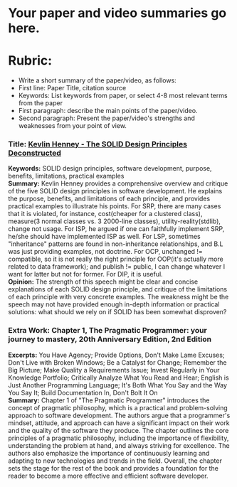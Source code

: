 # Your paper and video summaries go here.

# Rubric:
* Write a short summary of the paper/video, as follows:
* First line: Paper Title, citation source
* Keywords: List keywords from paper, or select 4-8 most relevant terms from the paper
* First paragraph: describe the main points of the paper/video.
* Second paragraph: Present the paper/video's strengths and weaknesses from your point of view.

### Title: [Kevlin Henney - The SOLID Design Principles Deconstructed](https://www.youtube.com/watch?v=tMW08JkFrBA)  
**Keywords:** SOLID design principles, software development, purpose, benefits, limitations, practical examples  
**Summary:** Kevlin Henney provides a comprehensive overview and critique of the five SOLID design principles in software development. He explains the purpose, benefits, and limitations of each principle, and provides practical examples to illustrate his points. For SRP, there are many cases that it is violated, for instance, cost(cheaper for a clustered class), measure(3 normal classes vs. 3 2000-line classes), utility-reality(stdlib), change not usage. For ISP, he argued if one can faithfully implement SRP, he/she should have implemented ISP as well. For LSP, sometimes "inheritance" patterns are found in non-inheritance relationships, and B.L was just providing examples, not doctrine. For OCP, unchanged != compatible, so it is not really the right principle for OOP(it's actually more related to data framework); and publish != public, I can change whatever I want for latter but not for former. For DIP, it is useful.  
**Opinion:** The strength of this speech might be clear and concise explanations of each SOLID design principle, and critique of the limitations of each principle with very concrete examples. The weakness might be the speech may not have provided enough in-depth information or practical solutions: what should we rely on if SOLID has been somewhat disproven?  

### Extra Work: Chapter 1, The Pragmatic Programmer: your journey to mastery, 20th Anniversary Edition, 2nd Edition
**Excerpts:** You Have Agency; Provide Options, Don't Make Lame Excuses; Don't Live with Broken Windows; Be a Catalyst for Change; Remember the Big Picture; Make Quality a Requirements Issue; Invest Regularly in Your Knowledge Portfolio; Critically Analyze What You Read and Hear; English is Just Another Programming Language; It's Both What You Say and the Way You Say It; Build Documentation In, Don't Bolt It On  
**Summary:** Chapter 1 of "The Pragmatic Programmer" introduces the concept of pragmatic philosophy, which is a practical and problem-solving approach to software development. The authors argue that a programmer's mindset, attitude, and approach can have a significant impact on their work and the quality of the software they produce. The chapter outlines the core principles of a pragmatic philosophy, including the importance of flexibility, understanding the problem at hand, and always striving for excellence. The authors also emphasize the importance of continuously learning and adapting to new technologies and trends in the field. Overall, the chapter sets the stage for the rest of the book and provides a foundation for the reader to become a more effective and efficient software developer.
